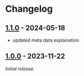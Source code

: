 # Changelog

<!-- format ref: https://github.com/vweevers/common-changelog -->

## [1.1.0] - 2024-05-18

- updated meta data explaination

[1.1.0]: https://github.com/visor-tech/visor-data-schema/releases/tag/1.1.0

## [1.0.0] - 2023-11-22

_Initial release._

[1.0.0]: https://github.com/visor-tech/visor-data-schema/releases/tag/1.0.0
